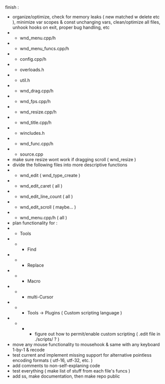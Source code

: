 finish :
- organize/optimize, check for memory leaks ( new matched w delete etc ), minimize var scopes & const unchanging vars, clean/optimize all files, unhook hooks on exit, proper bug handling, etc
- - wnd_menu.cpp/h
- - wnd_menu_funcs.cpp/h
- - config.cpp/h
- - overloads.h
- - util.h
- - wnd_drag.cpp/h
- - wnd_fps.cpp/h
- - wnd_resize.cpp/h
- - wnd_title.cpp/h
- - wincludes.h
- - wnd_func.cpp/h
- - source.cpp
- make sure resize wont work if dragging scroll ( wnd_resize )
- divide the following files into more descriptive functions
- - wnd_edit ( wnd_type_create )
- - wnd_edit_caret ( all )
- - wnd_edit_line_count ( all )
- - wnd_edit_scroll ( maybe... )
- - wnd_menu.cpp/h ( all )
- plan functionality for :
- - Tools
- - - Find
- - - Replace
- - - Macro
- - - multi-Cursor
- - - Tools -> Plugins ( Custom scripting language )
- - - - figure out how to permit/enable custom scripting ( .edit file in ./scripts/ ? )
- move any mouse functionality to mousehook & same with any keyboard 1-by-1 & recode
- test current and implement missing support for alternative pointless encoding formats ( utf-16, utf-32, etc. )
- add comments to non-self-explaning code
- test everything ( make list of stuff from each file's funcs )
- add ss, make documentation, then make repo public